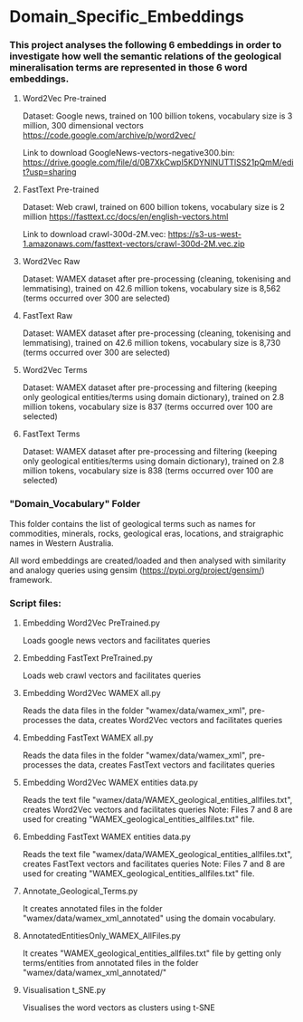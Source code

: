 # Domain_Specific_Embeddings

### This project analyses the following 6 embeddings in order to investigate how well the semantic relations of the geological mineralisation terms are represented in those 6 word embeddings.

1. Word2Vec Pre-trained

   Dataset: Google news, trained on 100 billion tokens, vocabulary size is 3 million, 300 dimensional vectors
   https://code.google.com/archive/p/word2vec/
   
   Link to download GoogleNews-vectors-negative300.bin: https://drive.google.com/file/d/0B7XkCwpI5KDYNlNUTTlSS21pQmM/edit?usp=sharing   
   
2. FastText Pre-trained

   Dataset: Web crawl, trained on 600 billion tokens, vocabulary size is 2 million
   https://fasttext.cc/docs/en/english-vectors.html
   
   Link to download crawl-300d-2M.vec: https://s3-us-west-1.amazonaws.com/fasttext-vectors/crawl-300d-2M.vec.zip

3. Word2Vec Raw

   Dataset: WAMEX dataset after pre-processing (cleaning, tokenising and lemmatising),
   trained on 42.6 million tokens,
   vocabulary size is 8,562 (terms occurred over 300 are selected)   

4. FastText Raw

   Dataset: WAMEX dataset after pre-processing (cleaning, tokenising and lemmatising),
   trained on 42.6 million tokens,
   vocabulary size is 8,730 (terms occurred over 300 are selected)

5. Word2Vec Terms

   Dataset: WAMEX dataset after pre-processing and filtering (keeping only geological entities/terms using domain dictionary),
   trained on 2.8 million tokens,
   vocabulary size is 837 (terms occurred over 100 are selected)

6. FastText Terms

   Dataset: WAMEX dataset after pre-processing and filtering (keeping only geological entities/terms  using domain dictionary),
   trained on 2.8 million tokens,
   vocabulary size is 838 (terms occurred over 100 are selected)
   
### "Domain_Vocabulary" Folder
This folder contains the list of geological terms such as names for commodities, minerals, rocks, geological eras, locations, and straigraphic names in Western Australia.

All word embeddings are created/loaded and then analysed with similarity and analogy queries using gensim (https://pypi.org/project/gensim/) framework.

### Script files:
1. Embedding Word2Vec PreTrained.py

   Loads google news vectors and facilitates queries
   
2. Embedding FastText PreTrained.py

   Loads web crawl vectors and facilitates queries

3. Embedding Word2Vec WAMEX all.py

   Reads the data files in the folder "wamex/data/wamex_xml", pre-processes the data, creates Word2Vec vectors and facilitates queries

4. Embedding FastText WAMEX all.py

   Reads the data files in the folder "wamex/data/wamex_xml", pre-processes the data, creates FastText vectors and facilitates queries

5. Embedding Word2Vec WAMEX entities data.py

   Reads the text file "wamex/data/WAMEX_geological_entities_allfiles.txt", creates Word2Vec vectors and facilitates queries
   Note: Files 7 and 8 are used for creating "WAMEX_geological_entities_allfiles.txt" file.
   
6. Embedding FastText WAMEX entities data.py

   Reads the text file "wamex/data/WAMEX_geological_entities_allfiles.txt", creates FastText vectors and facilitates queries
   Note: Files 7 and 8 are used for creating "WAMEX_geological_entities_allfiles.txt" file.

7. Annotate_Geological_Terms.py

   It creates annotated files in the folder "wamex/data/wamex_xml_annotated" using the domain vocabulary.
   
8. AnnotatedEntitiesOnly_WAMEX_AllFiles.py

   It creates "WAMEX_geological_entities_allfiles.txt" file by getting only terms/entities from annotated files in the folder "wamex/data/wamex_xml_annotated/"
   
9. Visualisation t_SNE.py

   Visualises the word vectors as clusters using t-SNE

